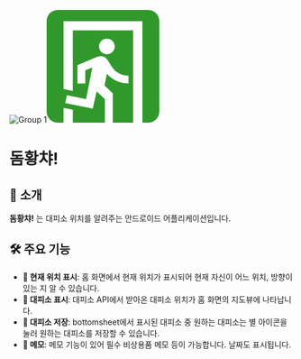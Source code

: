 ![Group 1](https://github.com/user-attachments/assets/e45c8051-3cbd-4882-acb2-3945899da62d)<svg width="200" height="200" viewBox="0 0 200 200" fill="none" xmlns="http://www.w3.org/2000/svg">
<rect width="200" height="200" rx="20" fill="#31992C"/>
<path d="M106.918 78.6636C99.2588 78.6636 93 72.3636 93 64.7545C93 61.0873 94.4663 57.5703 97.0764 54.9772C99.6865 52.3841 103.226 50.9273 106.918 50.9273C114.659 50.9273 120.918 57.1455 120.918 64.7545C120.918 72.3636 114.659 78.6636 106.918 78.6636ZM81.8824 174.882L33.0471 165.227L35.8471 151.318L70.0235 158.273L81.1412 102.145L68.6235 107.055V130.455H54.7059V98.0545L90.9412 82.7545L96.4588 82.1C101.4 82.1 105.518 84.8818 108.235 89.0545L115.318 100.1C120.918 110 132.035 116.709 145.294 116.709V130.455C129.976 130.455 115.976 123.664 106.918 113.273L102.8 134.055L117.376 147.882V200H103.459V158.273L88.8 144.445L81.8824 174.882ZM170 200H153.529V36.3636H46.4706V143.627L30 140.191V20H170V200ZM46.4706 200H30V173.655L46.4706 177.091V200Z" fill="white"/>
</svg>
# 돔황챠!

## 📱 소개

**돔황챠!** 는 대피소 위치를 알려주는 안드로이드 어플리케이션입니다. 

## 🛠 주요 기능
 
- **📍 현재 위치 표시**: 홈 화면에서 현재 위치가 표시되어 현재 자신이 어느 위치, 방향이 있는 지 알 수 있습니다. 
- **📍 대피소 표시**: 대피소 API에서 받아온 대피소 위치가 홈 화면의 지도뷰에 나타납니다. 
- **🌟 대피소 저장**: bottomsheet에서 표시된 대피소 중 원하는 대피소는 별 아이콘을 눌러 원하는 대피소를 저장할 수 있습니다. 
- **📝 메모**: 메모 기능이 있어 필수 비상용품 메모 등이 가능합니다. 날짜도 표시됩니다. 
